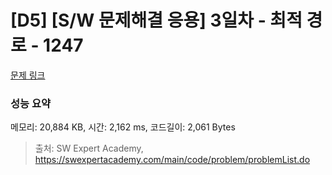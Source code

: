 # [D5] [S/W 문제해결 응용] 3일차 - 최적 경로 - 1247 

[문제 링크](https://swexpertacademy.com/main/code/problem/problemDetail.do?contestProbId=AV15OZ4qAPICFAYD) 

### 성능 요약

메모리: 20,884 KB, 시간: 2,162 ms, 코드길이: 2,061 Bytes



> 출처: SW Expert Academy, https://swexpertacademy.com/main/code/problem/problemList.do